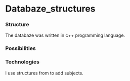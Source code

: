 # Databaze_structures

### Structure
The databaze was written in c++ programming language. 

### Possibilities


### Technologies
I use structures from to add subjects.



